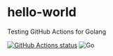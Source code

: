 # hello-world
Testing GitHub Actions for Golang

 <a href="https://github.com/apurer/hello-world/actions"><img alt="GitHub Actions status" src="https://github.com/apurer/hello-world/workflows/Go/badge.svg"></a>
 ![Go](https://github.com/Apurer/hello-world/workflows/Go/badge.svg)

